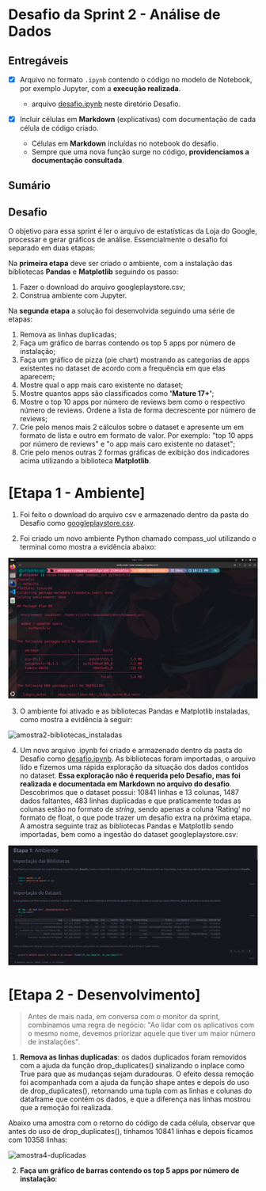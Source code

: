 # Desafio da Sprint 2 - Análise de Dados

## Entregáveis
- [x] Arquivo no formato `.ipynb` contendo o código no modelo de Notebook, por exemplo Jupyter, com a **execução realizada**.
    - arquivo [desafio.ipynb](./desafio.ipynb) neste diretório Desafio.

- [x] Incluir células em **Markdown** (explicativas) com documentação de cada célula de código criado.
    - Células em **Markdown** incluídas no notebook do desafio.
    - Sempre que uma nova função surge no código, **providenciamos a documentação consultada**.

## Sumário

## Desafio
O objetivo para essa sprint é ler o arquivo de estatísticas da Loja do Google, processar e gerar gráficos de análise. Essencialmente o desafio foi separado em duas etapas: 

Na **primeira etapa** deve ser criado o ambiente, com a instalação das bibliotecas **Pandas** e **Matplotlib** seguindo os passo:
1. Fazer o download do arquivo googleplaystore.csv;
2. Construa ambiente com Jupyter.

Na **segunda etapa** a solução foi desenvolvida seguindo uma série de etapas:
1. Remova as linhas duplicadas;
2. Faça um gráfico de barras contendo os top 5 apps por número de instalação;
3. Faça um gráfico de pizza (pie chart) mostrando as categorias de apps existentes no dataset de acordo com a frequência em que elas aparecem;
4. Mostre qual o app mais caro existente no dataset;
5. Mostre quantos apps são classificados como **'Mature 17+'**;
6. Mostre o top 10 apps por número de reviews bem como o respectivo número de reviews. Ordene a lista de forma decrescente por número de reviews;
7. Crie pelo menos mais 2 cálculos sobre o dataset e apresente um em formato de lista e outro em formato de valor. Por exemplo: "top 10 apps por número de reviews" e "o app mais caro existente no dataset";
8. Crie pelo menos outras 2 formas gráficas de exibição dos indicadores acima utilizando a biblioteca **Matplotlib**.

# [Etapa 1 - Ambiente]
1. Foi feito o download do arquivo csv e armazenado dentro da pasta do Desafio como [googleplaystore.csv](googleplaystore.csv).

2. Foi criado um novo ambiente Python chamado compass_uol utilizando o terminal como mostra a evidência abaixo:

![amostra1-env](../Evidências/amostra1-env.png)

3. O ambiente foi ativado e as bibliotecas Pandas e Matplotlib instaladas, como mostra a evidência à seguir: 

![amostra2-bibliotecas_instaladas](../Evidências/amostra2-bibliotecas_instaladas.png)

4. Um novo arquivo .ipynb foi criado e armazenado dentro da pasta do Desafio como [desafio.ipynb](./desafio.ipynb). As bibliotecas foram importadas, o arquivo lido e fizemos uma rápida exploração da situação dos dados contidos no dataset. **Essa exploração não é requerida pelo Desafio, mas foi realizada e documentada em Markdown no arquivo do desafio**. Descobrimos que o dataset possui: 10841 linhas e 13 colunas, 1487 dados faltantes, 483 linhas duplicadas e que praticamente todas as colunas estão no formato de *string*, sendo apenas a coluna 'Rating' no formato de float, o que pode trazer um desafio extra na próxima etapa. A amostra seguinte traz as bibliotecas Pandas e Matplotlib sendo importadas, bem como a ingestão do dataset googleplaystore.csv:

![amostra3-importacao](../Evidências/amostra3-import_bibliotecas.png)

# [Etapa 2 - Desenvolvimento]

> Antes de mais nada, em conversa com o monitor da sprint, combinamos uma regra de negócio: "Ao lidar com os aplicativos com o mesmo nome, devemos priorizar aquele que tiver um maior número de instalações".

1. **Remova as linhas duplicadas**: os dados duplicados foram removidos com a ajuda da função drop_duplicates() sinalizando o inplace como True para que as mudanças sejam duradouras. O efeito dessa remoção foi acompanhada com a ajuda da função shape antes e depois do uso de drop_duplicates(), retornando uma tupla com as linhas e colunas do dataframe que contém os dados, e que a diferença nas linhas mostrou que a remoção foi realizada.

Abaixo uma amostra com o retorno do código de cada célula, observar que antes do uso de drop_duplicates(), tínhamos 10841 linhas e depois ficamos com 10358 linhas:

![amostra4-duplicadas](../Evidências/amostra4-duplicatas.png)

2. **Faça um gráfico de barras contendo os top 5 apps por número de instalação**: